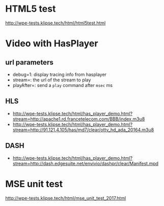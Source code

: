 # HTML5 test

http://wpe-tests.klipse.tech/html/html5test.html

# Video with HasPlayer

## url parameters

- debug=1: display tracing info from hasplayer
- stream=<url>: the url of the stream to play
- playAfter=<msec>: send a `play` command after `msec` ms

## HLS 

- http://wpe-tests.klipse.tech/html/has_player_demo.html?stream=http://apache1.rd.francetelecom.com/BBB/index.m3u8
- http://wpe-tests.klipse.tech/html/has_player_demo.html?stream=http://91.121.4.105/has/md7/clear/ottv_hd_ada_20164.m3u8

## DASH

- http://wpe-tests.klipse.tech/html/has_player_demo.html?stream=http://dash.edgesuite.net/envivio/dashpr/clear/Manifest.mpd

# MSE unit test

http://wpe-tests.klipse.tech/html/mse_unit_test_2017.html
